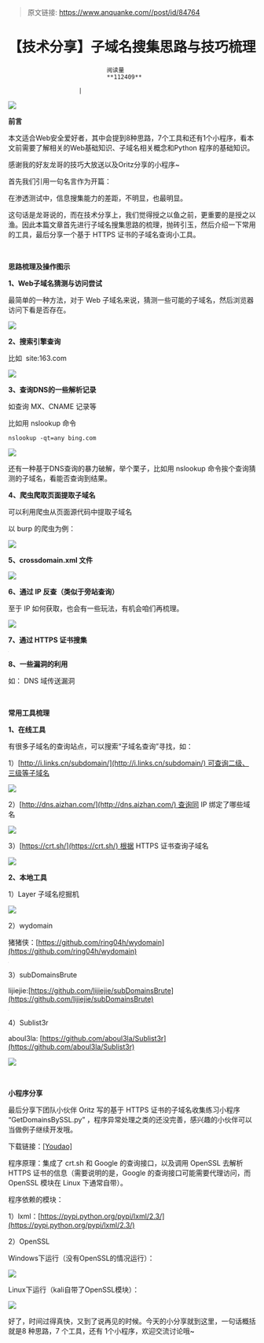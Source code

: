 > 原文链接: https://www.anquanke.com//post/id/84764 


# 【技术分享】子域名搜集思路与技巧梳理


                                阅读量   
                                **112409**
                            
                        |
                        
                                                                                    



**[![](https://p3.ssl.qhimg.com/t01b078950cc8bff484.jpg)](https://p3.ssl.qhimg.com/t01b078950cc8bff484.jpg)**

**前言**

本文适合Web安全爱好者，其中会提到8种思路，7个工具和还有1个小程序，看本文前需要了解相关的Web基础知识、子域名相关概念和Python 程序的基础知识。

感谢我的好友龙哥的技巧大放送以及Oritz分享的小程序~

首先我们引用一句名言作为开篇：

在渗透测试中，信息搜集能力的差距，不明显，也最明显。

这句话是龙哥说的，而在技术分享上，我们觉得授之以鱼之前，更重要的是授之以渔。因此本篇文章首先进行子域名搜集思路的梳理，抛砖引玉，然后介绍一下常用的工具，最后分享一个基于 HTTPS 证书的子域名查询小工具。

<br>

**思路梳理及操作图示**

**1、Web子域名猜测与访问尝试**

最简单的一种方法，对于 Web 子域名来说，猜测一些可能的子域名，然后浏览器访问下看是否存在。

[![](https://p0.ssl.qhimg.com/t0156bb8fe9cbd1161f.png)](https://p0.ssl.qhimg.com/t0156bb8fe9cbd1161f.png)

**2、搜索引擎查询**

比如  site:163.com

[![](https://p2.ssl.qhimg.com/t01a23874070b78b472.png)](https://p2.ssl.qhimg.com/t01a23874070b78b472.png)

**3、查询DNS的一些解析记录**

如查询 MX、CNAME 记录等

比如用 nslookup 命令

```
nslookup -qt=any bing.com
```

[![](https://p3.ssl.qhimg.com/t01166021833baeb269.png)](https://p3.ssl.qhimg.com/t01166021833baeb269.png)

还有一种基于DNS查询的暴力破解，举个栗子，比如用 nslookup 命令挨个查询猜测的子域名，看能否查询到结果。

**4、爬虫爬取页面提取子域名**

可以利用爬虫从页面源代码中提取子域名

以 burp 的爬虫为例：

[![](https://p3.ssl.qhimg.com/t019b3bb5efbebef6c5.png)](https://p3.ssl.qhimg.com/t019b3bb5efbebef6c5.png)

**5、crossdomain.xml 文件**

[![](https://p5.ssl.qhimg.com/t01124b673b4a84c3c6.png)](https://p5.ssl.qhimg.com/t01124b673b4a84c3c6.png)

**6、通过 IP 反查（类似于旁站查询）**

至于 IP 如何获取，也会有一些玩法，有机会咱们再梳理。

[![](https://p3.ssl.qhimg.com/t011e3e53c9d1c8a3a3.png)](https://p3.ssl.qhimg.com/t011e3e53c9d1c8a3a3.png)

**7、通过 HTTPS 证书搜集**

[![](data:image/png;base64,iVBORw0KGgoAAAANSUhEUgAAAAEAAAABCAYAAAAfFcSJAAAAAXNSR0IArs4c6QAAAARnQU1BAACxjwv8YQUAAAAJcEhZcwAADsQAAA7EAZUrDhsAAAANSURBVBhXYzh8+PB/AAffA0nNPuCLAAAAAElFTkSuQmCC)](https://p2.ssl.qhimg.com/t012a30026fdedbd288.png)

**8、一些漏洞的利用**

如： DNS 域传送漏洞

<br>

**常用工具梳理**

**1、在线工具**

有很多子域名的查询站点，可以搜索“子域名查询”寻找，如：

1）[http://i.links.cn/subdomain/](http://i.links.cn/subdomain/) 可查询二级、三级等子域名

[![](https://p4.ssl.qhimg.com/t01510eb6d68be556f1.png)](https://p4.ssl.qhimg.com/t01510eb6d68be556f1.png)

2）[http://dns.aizhan.com/](http://dns.aizhan.com/) 查询同 IP 绑定了哪些域名

[![](https://p5.ssl.qhimg.com/t0184c15b142f1d7646.png)](https://p5.ssl.qhimg.com/t0184c15b142f1d7646.png)

3）[https://crt.sh/](https://crt.sh/) 根据 HTTPS 证书查询子域名

[![](https://p4.ssl.qhimg.com/t016e94a74355fd33ce.png)](https://p4.ssl.qhimg.com/t016e94a74355fd33ce.png)

**2、本地工具**

1）Layer 子域名挖掘机

[![](https://p5.ssl.qhimg.com/t01b511664f447e973e.png)](https://p5.ssl.qhimg.com/t01b511664f447e973e.png)

2）wydomain

猪猪侠：[https://github.com/ring04h/wydomain](https://github.com/ring04h/wydomain)

[![](data:image/png;base64,iVBORw0KGgoAAAANSUhEUgAAAAEAAAABCAYAAAAfFcSJAAAAAXNSR0IArs4c6QAAAARnQU1BAACxjwv8YQUAAAAJcEhZcwAADsQAAA7EAZUrDhsAAAANSURBVBhXYzh8+PB/AAffA0nNPuCLAAAAAElFTkSuQmCC)](https://p2.ssl.qhimg.com/t01478899b5dfc03e2b.png)

3）subDomainsBrute

lijiejie:[https://github.com/lijiejie/subDomainsBrute](https://github.com/lijiejie/subDomainsBrute)

[![](data:image/png;base64,iVBORw0KGgoAAAANSUhEUgAAAAEAAAABCAYAAAAfFcSJAAAAAXNSR0IArs4c6QAAAARnQU1BAACxjwv8YQUAAAAJcEhZcwAADsQAAA7EAZUrDhsAAAANSURBVBhXYzh8+PB/AAffA0nNPuCLAAAAAElFTkSuQmCC)](https://p5.ssl.qhimg.com/t010bd918d543c9303c.png)

4）Sublist3r

aboul3la: [https://github.com/aboul3la/Sublist3r](https://github.com/aboul3la/Sublist3r)

[![](https://p5.ssl.qhimg.com/t013a4182738f64d049.png)](https://p5.ssl.qhimg.com/t013a4182738f64d049.png)

<br>

**小程序分享**

最后分享下团队小伙伴 Oritz 写的基于 HTTPS 证书的子域名收集练习小程序 “GetDomainsBySSL.py” ，程序异常处理之类的还没完善，感兴趣的小伙伴可以当做例子继续开发哦。

下载链接：[[Youdao]](http://note.youdao.com/share/?id=247d97fc1d98b122ef9804906356d47a&amp;type=note#/)

程序原理：集成了 crt.sh 和 Google 的查询接口，以及调用 OpenSSL 去解析 HTTPS 证书的信息（需要说明的是，Google 的查询接口可能需要代理访问，而 OpenSSL 模块在 Linux 下通常自带）。

程序依赖的模块：

1）lxml：[https://pypi.python.org/pypi/lxml/2.3/](https://pypi.python.org/pypi/lxml/2.3/)

2）OpenSSL

Windows下运行（没有OpenSSL的情况运行）：

[![](https://p1.ssl.qhimg.com/t0185f17345f041c85b.png)](https://p1.ssl.qhimg.com/t0185f17345f041c85b.png)

Linux下运行（kali自带了OpenSSL模块）：

[![](https://p1.ssl.qhimg.com/t01f775efeeaed85494.png)](https://p1.ssl.qhimg.com/t01f775efeeaed85494.png)

好了，时间过得真快，又到了说再见的时候。今天的小分享就到这里，一句话概括就是8 种思路，7 个工具，还有 1个小程序，欢迎交流讨论哦~
